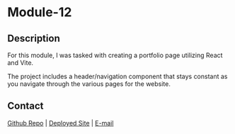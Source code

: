 # Module-12

## Description

For this module, I was tasked with creating a portfolio page utilizing React and Vite.

The project includes a header/navigation component that stays constant as you navigate through the various pages for the website.

## Contact

[Github Repo](https://github.com/zhill0950/Module-12) |
[Deployed Site](http://portfoliozh.netlify.com) |
[E-mail](mailto:zhill0950@gmail.com)
